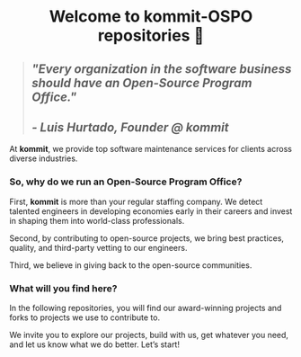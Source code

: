 <div align="center">

# Welcome to **kommit-OSPO** repositories 👋

</div>

<div align="left">


> 
> <h2> <i> "Every organization in the software business should have an Open-Source Program Office." </i> </h2>
> <h2> <i> - Luis Hurtado, Founder @ kommit </i> </h2>
>

At **kommit**, we provide top software maintenance services for clients across diverse industries.

### So, why do we run an Open-Source Program Office?

First, **kommit** is more than your regular staffing company. We detect talented engineers in developing economies early in their careers and invest in shaping them into world-class professionals.

Second, by contributing to open-source projects, we bring best practices, quality, and third-party vetting to our engineers.

Third, we believe in giving back to the open-source communities.

### What will you find here?

In the following repositories, you will find our award-winning projects and forks to projects we use to contribute to.

We invite you to explore our projects, build with us, get whatever you need, and let us know what we do better. Let’s start!

</div>
